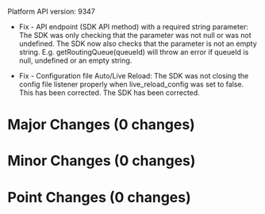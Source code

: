 Platform API version: 9347


* Fix - API endpoint (SDK API method) with a required string parameter: The SDK was only checking that the parameter was not null or was not undefined. The SDK now also checks that the parameter is not an empty string. E.g. getRoutingQueue(queueId) will throw an error if queueId is null, undefined or an empty string.

* Fix - Configuration file Auto/Live Reload: The SDK was not closing the config file listener properly when live_reload_config was set to false. This has been corrected. The SDK has been corrected.

# Major Changes (0 changes)


# Minor Changes (0 changes)


# Point Changes (0 changes)

